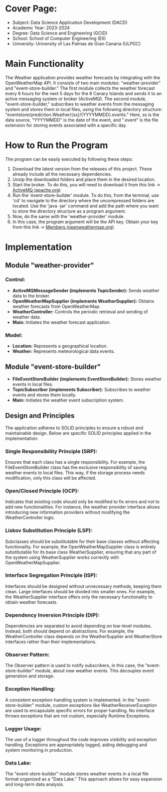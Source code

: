 # Cover Page:

- Subject: Data Science Application Development (DACD)
- Academic Year: 2023-2024
- Degree: Data Science and Engineering (GCID)
- School: School of Computer Engineering (EII)
- University: University of Las Palmas de Gran Canaria (ULPGC)

# Main Functionality

The Weather application provides weather forecasts by integrating with the OpenWeatherMap API. It consists of two main modules: "weather-provider" and "event-store-builder." The first module collects the weather forecast every 6 hours for the next 5 days for the 8 Canary Islands and sends it to an active messaging system or broker (ActiveMQ). The second module, "event-store-builder," subscribes to weather events from the messaging system and stores them in local files, using the following directory structure: "eventstore/prediction.Weather/{ss}/{YYYYMMDD}.events." Here, ss is the data source, "YYYYMMDD" is the date of the event, and ".event" is the file extension for storing events associated with a specific day.

# How to Run the Program

The program can be easily executed by following these steps:

1. Download the latest version from the releases of this project. These already include all the necessary dependencies.
2. Unzip the downloaded folders and place them in the desired location.
3. Start the broker. To do this, you will need to download it from this link → [ActiveMQ (apache.org)](https://activemq.apache.org/)
4. Run the 'event-store-builder' module. To do this, from the terminal, use 'cd' to navigate to the directory where the uncompressed folders are located. Use the 'java -jar' command and add the path where you want to store the directory structure as a program argument.
5. Now, do the same with the 'weather-provider' module.
6. In this case, the program argument will be the API key. Obtain your key from this link → [Members (openweathermap.org)](https://openweathermap.org/members)

# Implementation

## Module "weather-provider"

### Control:

- **ActiveMQMessageSender (implements TopicSender):** Sends weather data to the broker.
- **OpenWeatherMapSupplier (implements WeatherSupplier):** Obtains weather forecasts from OpenWeatherMap.
- **WeatherController:** Controls the periodic retrieval and sending of weather data.
- **Main:** Initiates the weather forecast application.

### Model:

- **Location:** Represents a geographical location.
- **Weather:** Represents meteorological data events.

## Module "event-store-builder"

- **FileEventStoreBuilder (implements EventStoreBuilder):** Stores weather events in local files.
- **TopicSubscriber (implements Subscriber):** Subscribes to weather events and stores them locally.
- **Main:** Initiates the weather event subscription system.

## Design and Principles

The application adheres to SOLID principles to ensure a robust and maintainable design. Below are specific SOLID principles applied in the implementation:

### Single Responsibility Principle (SRP):

Ensures that each class has a single responsibility. For example, the FileEventStoreBuilder class has the exclusive responsibility of saving weather events to local files. This way, if the storage process needs modification, only this class will be affected.

### Open/Closed Principle (OCP):

Indicates that existing code should only be modified to fix errors and not to add new functionalities. For instance, the weather provider interface allows introducing new information providers without modifying the WeatherController logic.

### Liskov Substitution Principle (LSP):

Subclasses should be substitutable for their base classes without affecting functionality. For example, the OpenWeatherMapSupplier class is entirely substitutable for its base class WeatherSupplier, ensuring that any part of the system using WeatherSupplier works correctly with OpenWeatherMapSupplier.

### Interface Segregation Principle (ISP):

Interfaces should be designed without unnecessary methods, keeping them clean. Large interfaces should be divided into smaller ones. For example, the WeatherSupplier interface offers only the necessary functionality to obtain weather forecasts.

### Dependency Inversion Principle (DIP):

Dependencies are separated to avoid depending on low-level modules. Instead, both should depend on abstractions. For example, the WeatherController class depends on the WeatherSupplier and WeatherStore interfaces rather than their implementations.

### Observer Pattern:

The Observer pattern is used to notify subscribers, in this case, the "event-store-builder" module, about new weather events. This decouples event generation and storage.

### Exception Handling:

A consistent exception-handling system is implemented. In the "event-store-builder" module, custom exceptions like WeatherReceiverException are used to encapsulate specific errors for proper handling. No interface throws exceptions that are not custom, especially Runtime Exceptions.

### Logger Usage:

The use of a logger throughout the code improves visibility and exception handling. Exceptions are appropriately logged, aiding debugging and system monitoring in production.

### Data Lake:

The "event-store-builder" module stores weather events in a local file format organized as a "Data Lake." This approach allows for easy expansion and long-term data analysis.
